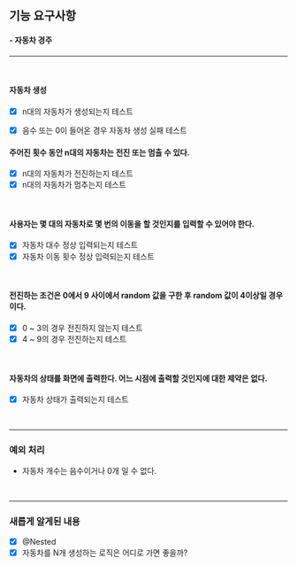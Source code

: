 ## 기능 요구사항
#### - 자동차 경주
<hr />
<br />

#### 자동차 생성
- [X] n대의 자동차가 생성되는지 테스트
- [X] 음수 또는 0이 들어온 경우 자동차 생성 실패 테스트


#### 주어진 횟수 동안 n대의 자동차는 전진 또는 멈출 수 있다.
- [X] n대의 자동차가 전진하는지 테스트
- [X] n대의 자동차가 멈추는지 테스트

<br />

#### 사용자는 몇 대의 자동차로 몇 번의 이동을 할 것인지를 입력할 수 있어야 한다.
- [X] 자동차 대수 정상 입력되는지 테스트
- [X] 자동차 이동 횟수 정상 입력되는지 테스트

<br />

#### 전진하는 조건은 0에서 9 사이에서 random 값을 구한 후 random 값이 4이상일 경우이다.
- [X] 0 ~ 3의 경우 전진하지 않는지 테스트
- [X] 4 ~ 9의 경우 전진하는지 테스트

<br />

#### 자동차의 상태를 화면에 출력한다. 어느 시점에 출력할 것인지에 대한 제약은 없다.
- [X] 자동차 상태가 출력되는지 테스트

<br />

<hr />

### 예외 처리
- 자동차 개수는 음수이거나 0개 일 수 없다.
<br />

<hr />

### 새롭게 알게된 내용
- [X] @Nested
- [X] 자동차를 N개 생성하는 로직은 어디로 가면 좋을까?
